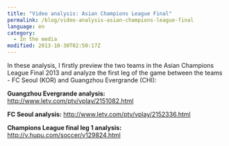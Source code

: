 ```yaml
---
title: "Video analysis: Asian Champions League Final"
permalink: /blog/video-analysis-asian-champions-league-final
language: en
category:
  - In the media
modified: 2013-10-30T02:50:17Z
---
```


In these analysis, I firstly preview the two teams in the Asian Champions League Final 2013 and analyze the first leg of the game between the teams - FC Seoul (KOR) and Guangzhou Evergrande (CHI):

**Guangzhou Evergrande analysis:** <http://www.letv.com/ptv/vplay/2151082.html>

**FC Seoul analysis:** <http://www.letv.com/ptv/vplay/2152336.html>

**Champions League final leg 1 analysis:** <http://v.hupu.com/soccer/v129824.html>
